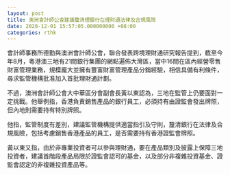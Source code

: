 ```yaml
---
layout: post
title: 澳洲會計師公會建議釐清理銀行在理財通法律及合規風險
date: 2020-12-01 15:57:05.000000000 +08:00
categories: rthk
---
```


會計師事務所德勤與澳洲會計師公會，聯合發表跨境理財通研究報告提到，截至今年8月，粵港澳三地有21間銀行集團的網點遍佈大灣區，當中16間在區內經營零售財富管理業務，規模龐大並擁有豐富財富管理產品分銷經驗，相信具備有利條件，尋求監管機構批准加入首批理財通計劃。

不過，澳洲會計師公會大中華區分會副會長黃以東認為，三地在監管上仍要面對一定挑戰。他舉例指，香港負責銷售產品的銀行員工，必須持有由證監會發出牌照，但內地則需要持有特別牌照。

他指，監管制度有差別，建議監管機構提供適當指引及守則，釐清銀行在法律及合規風險，包括考慮銷售香港產品的員工，是否需要持有香港證監會牌照。

黃以東又指，由於非專業投資者可以參與理財通，要在產品類別及披露上保障三地投資者，建議首階段產品局限於證監會認可的基金，以及部分非複雜投資基金、證監會認定的非複雜投資產品等。
